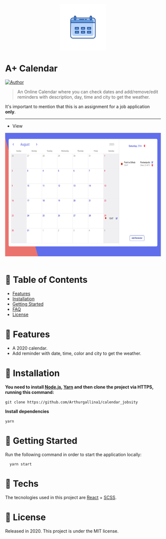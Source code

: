 <p align="center">
   <img src="/src/assets/icon.png" width="150"/>
</p>

# A+ Calendar


[![Author](https://img.shields.io/badge/author-Arthur-EE4D64?style=flat-square)](https://github.com/Arthurgallina1)

> An Online Calendar where you can check dates and add/remove/edit reminders with description, day, time and city to get the weather. 

It's important to mention that this is an assignment for a job application **only**.

---

* <p> View </p>
 <img src="/src/assets/calendarView.png" width="600" height="400" border="0" />&nbsp;&nbsp;&nbsp;&nbsp;&nbsp;&nbsp;
</p>
<p align="center">

# :pushpin: Table of Contents

* [Features](#rocket-features)
* [Installation](#construction_worker-installation)
* [Getting Started](#runner-getting-started)
* [FAQ](#postbox-techs)
* [License](#closed_book-license)


# :rocket: Features

* A 2020 calendar.
* Add reminder with date, time, color and city to get the weather.


# :construction_worker: Installation

**You need to install [Node.js](https://nodejs.org/en/download/), [Yarn](https://yarnpkg.com/) and then clone the project via HTTPS, running this command:**

```git clone https://github.com/Arthurgallina1/calendar_jobsity```

**Install dependencies**

```yarn```

# :runner: Getting Started

Run the following command in order to start the application locally:

```
  yarn start
```

# :postbox: Techs

The tecnologies used in this project are [React](https://pt-br.reactjs.org/) + [SCSS](https://sass-lang.com/).

# :closed_book: License

Released in 2020.
This project is under the MIT license.

